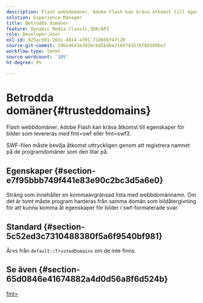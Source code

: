 ```yaml
---
description: Flash webbdomäner. Adobe Flash kan kräva åtkomst till egenskaper för bilder som levereras med fmt=swf eller fmt=swf3.
solution: Experience Manager
title: Betrodda domäner
feature: Dynamic Media Classic,SDK/API
role: Developer,User
exl-id: 925ac9d1-203c-4814-a701-71060bf47c20
source-git-commit: 206e4643e3926cb85b4be2189743578f88180be7
workflow-type: tm+mt
source-wordcount: '105'
ht-degree: 0%

---
```


# Betrodda domäner{#trusteddomains}

Flash webbdomäner. Adobe Flash kan kräva åtkomst till egenskaper för bilder som levereras med fmt=swf eller fmt=swf3.

SWF-filen måste bevilja åtkomst uttryckligen genom att registrera namnet på de programdomäner som den litar på.

## Egenskaper {#section-e7f95bbb749f441e83e90c2bc3d5a6e0}

Sträng som innehåller en kommaavgränsad lista med webbdomännamn. Om det är tomt måste program hanteras från samma domän som bildåtergivning för att kunna komma åt egenskaper för bilder i swf-formaterade svar.

## Standard {#section-5c52ed3c7310488380f5a6f9540bf981}

Ärvs från `default::TrustedDomains` om de inte finns.

## Se även {#section-65d0846e41674882a4d0d56a8f6d524b}

[fmt=](../../../../../is-api/http-ref/image-serving-api-ref/c-http-protocol-reference/c-command-reference/r-is-http-fmt.md#reference-cdf10043423b45ba9fe15157fb3ae37a)
